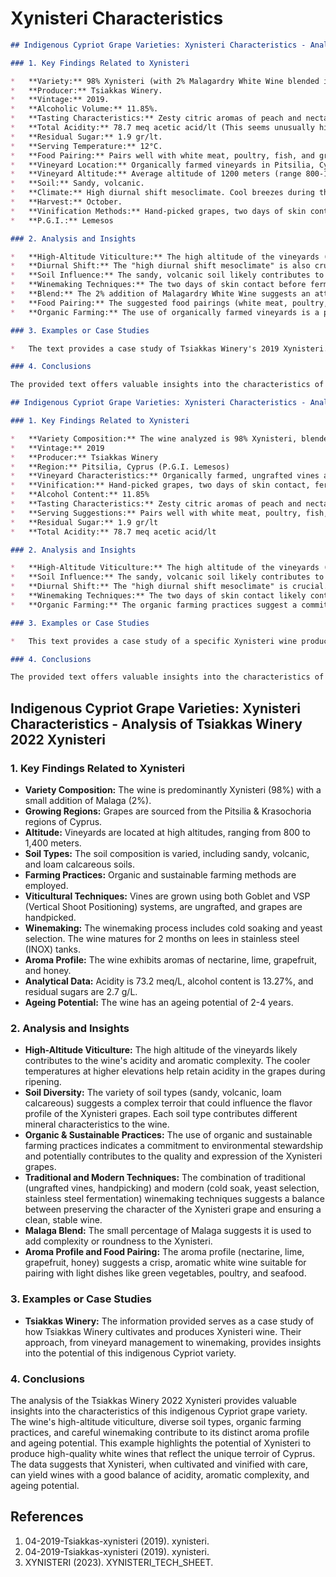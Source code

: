 # Xynisteri Characteristics

```markdown
## Indigenous Cypriot Grape Varieties: Xynisteri Characteristics - Analysis of Provided Text

### 1. Key Findings Related to Xynisteri

*   **Variety:** 98% Xynisteri (with 2% Malagardry White Wine blended in).
*   **Producer:** Tsiakkas Winery.
*   **Vintage:** 2019.
*   **Alcoholic Volume:** 11.85%.
*   **Tasting Characteristics:** Zesty citric aromas of peach and nectarine, with white flower tones. Crisp acidity and pleasant taste.
*   **Total Acidity:** 78.7 meq acetic acid/lt (This seems unusually high and may be a typo).
*   **Residual Sugar:** 1.9 gr/lt.
*   **Serving Temperature:** 12°C.
*   **Food Pairing:** Pairs well with white meat, poultry, fish, and green salads.
*   **Vineyard Location:** Organically farmed vineyards in Pitsilia, Cyprus.
*   **Vineyard Altitude:** Average altitude of 1200 meters (range 800-1400m).
*   **Soil:** Sandy, volcanic.
*   **Climate:** High diurnal shift mesoclimate. Cool breezes during the summer allow for good ripening.
*   **Harvest:** October.
*   **Vinification Methods:** Hand-picked grapes, two days of skin contact, fermentation with selected yeasts under strict temperature control. Ungrafted vines.
*   **P.G.I.:** Lemesos

### 2. Analysis and Insights

*   **High-Altitude Viticulture:** The high altitude of the vineyards (800-1400m) is a significant factor. This likely contributes to the "crisp acidity" mentioned in the tasting notes, as cooler temperatures at higher altitudes help retain acidity in the grapes during ripening.
*   **Diurnal Shift:** The "high diurnal shift mesoclimate" is also crucial. The large difference between daytime and nighttime temperatures further enhances acidity and aroma development in the Xynisteri grapes.
*   **Soil Influence:** The sandy, volcanic soil likely contributes to the wine's minerality and complexity.
*   **Winemaking Techniques:** The two days of skin contact before fermentation suggests an attempt to extract more flavor and texture from the Xynisteri grapes. The use of selected yeasts and strict temperature control during fermentation indicates a focus on producing a clean and consistent wine.
*   **Blend:** The 2% addition of Malagardry White Wine suggests an attempt to add complexity or balance to the Xynisteri.
*   **Food Pairing:** The suggested food pairings (white meat, poultry, fish, green salads) align with the typical characteristics of a dry, crisp white wine.
*   **Organic Farming:** The use of organically farmed vineyards is a positive aspect, suggesting a commitment to sustainable viticulture.

### 3. Examples or Case Studies

*   The text provides a case study of Tsiakkas Winery's 2019 Xynisteri. It showcases how the winery utilizes specific vineyard locations, climate conditions, and winemaking techniques to produce a Xynisteri wine with particular characteristics.

### 4. Conclusions

The provided text offers valuable insights into the characteristics of Xynisteri, particularly when grown in the Pitsilia region of Cyprus. The high-altitude vineyards, diurnal temperature variations, and sandy, volcanic soils appear to play a significant role in shaping the grape's profile, contributing to its crisp acidity and aromatic complexity. Tsiakkas Winery's approach, including skin contact and controlled fermentation, further influences the final product. The information suggests that Xynisteri from this region has the potential to produce high-quality, distinctive white wines.
```

```markdown
## Indigenous Cypriot Grape Varieties: Xynisteri Characteristics - Analysis of Provided Text

### 1. Key Findings Related to Xynisteri

*   **Variety Composition:** The wine analyzed is 98% Xynisteri, blended with 2% Malagadri white wine.
*   **Vintage:** 2019
*   **Producer:** Tsiakkas Winery
*   **Region:** Pitsilia, Cyprus (P.G.I. Lemesos)
*   **Vineyard Characteristics:** Organically farmed, ungrafted vines at high altitude (800-1400m, average 1200m). Sandy, volcanic soil.
*   **Vinification:** Hand-picked grapes, two days of skin contact, fermentation with selected yeasts under strict temperature control. Harvested in October.
*   **Alcohol Content:** 11.85%
*   **Tasting Characteristics:** Zesty citric aromas of peach and nectarine, with white flower tones. Crisp acidity and pleasant taste.
*   **Serving Suggestions:** Pairs well with white meat, poultry, fish, and green salads. Serve at 12°C.
*   **Residual Sugar:** 1.9 gr/lt
*   **Total Acidity:** 78.7 meq acetic acid/lt

### 2. Analysis and Insights

*   **High-Altitude Viticulture:** The high altitude of the vineyards (800-1400m) is a significant factor. High altitude viticulture often leads to grapes with higher acidity due to cooler temperatures and a longer ripening period. This aligns with the "crisp acidity" noted in the tasting characteristics.
*   **Soil Influence:** The sandy, volcanic soil likely contributes to the wine's flavor profile. Volcanic soils are often associated with minerality in wines.
*   **Diurnal Shift:** The "high diurnal shift mesoclimate" is crucial. Large temperature differences between day and night promote balanced ripening, contributing to both sugar accumulation and acid retention.
*   **Winemaking Techniques:** The two days of skin contact likely contribute to the wine's aromatic complexity and potentially a slightly fuller body. The use of selected yeasts and strict temperature control during fermentation indicates a focus on preserving the varietal characteristics of Xynisteri.
*   **Organic Farming:** The organic farming practices suggest a commitment to sustainability and potentially a more terroir-driven expression of the Xynisteri grape.

### 3. Examples or Case Studies

*   This text provides a case study of a specific Xynisteri wine produced by Tsiakkas Winery in 2019. It showcases the characteristics of Xynisteri grown in the Pitsilia region under specific vineyard management and winemaking practices.

### 4. Conclusions

The provided text offers valuable insights into the characteristics of Xynisteri. It highlights the importance of terroir (high altitude, sandy volcanic soil, diurnal shift) and winemaking techniques in shaping the wine's profile. The wine is characterized by crisp acidity, citrus and stone fruit aromas, and is well-suited to pairing with a variety of foods. The information suggests that Xynisteri, when grown in the Pitsilia region and carefully vinified, can produce a refreshing and flavorful white wine.
```

## Indigenous Cypriot Grape Varieties: Xynisteri Characteristics - Analysis of Tsiakkas Winery 2022 Xynisteri

### 1. Key Findings Related to Xynisteri

*   **Variety Composition:** The wine is predominantly Xynisteri (98%) with a small addition of Malaga (2%).
*   **Growing Regions:** Grapes are sourced from the Pitsilia & Krasochoria regions of Cyprus.
*   **Altitude:** Vineyards are located at high altitudes, ranging from 800 to 1,400 meters.
*   **Soil Types:** The soil composition is varied, including sandy, volcanic, and loam calcareous soils.
*   **Farming Practices:** Organic and sustainable farming methods are employed.
*   **Viticultural Techniques:** Vines are grown using both Goblet and VSP (Vertical Shoot Positioning) systems, are ungrafted, and grapes are handpicked.
*   **Winemaking:** The winemaking process includes cold soaking and yeast selection. The wine matures for 2 months on lees in stainless steel (INOX) tanks.
*   **Aroma Profile:** The wine exhibits aromas of nectarine, lime, grapefruit, and honey.
*   **Analytical Data:** Acidity is 73.2 meq/L, alcohol content is 13.27%, and residual sugars are 2.7 g/L.
*   **Ageing Potential:** The wine has an ageing potential of 2-4 years.

### 2. Analysis and Insights

*   **High-Altitude Viticulture:** The high altitude of the vineyards likely contributes to the wine's acidity and aromatic complexity. The cooler temperatures at higher elevations help retain acidity in the grapes during ripening.
*   **Soil Diversity:** The variety of soil types (sandy, volcanic, loam calcareous) suggests a complex terroir that could influence the flavor profile of the Xynisteri grapes. Each soil type contributes different mineral characteristics to the wine.
*   **Organic & Sustainable Practices:** The use of organic and sustainable farming practices indicates a commitment to environmental stewardship and potentially contributes to the quality and expression of the Xynisteri grapes.
*   **Traditional and Modern Techniques:** The combination of traditional (ungrafted vines, handpicking) and modern (cold soak, yeast selection, stainless steel fermentation) winemaking techniques suggests a balance between preserving the character of the Xynisteri grape and ensuring a clean, stable wine.
*   **Malaga Blend:** The small percentage of Malaga suggests it is used to add complexity or roundness to the Xynisteri.
*   **Aroma Profile and Food Pairing:** The aroma profile (nectarine, lime, grapefruit, honey) suggests a crisp, aromatic white wine suitable for pairing with light dishes like green vegetables, poultry, and seafood.

### 3. Examples or Case Studies

*   **Tsiakkas Winery:** The information provided serves as a case study of how Tsiakkas Winery cultivates and produces Xynisteri wine. Their approach, from vineyard management to winemaking, provides insights into the potential of this indigenous Cypriot variety.

### 4. Conclusions

The analysis of the Tsiakkas Winery 2022 Xynisteri provides valuable insights into the characteristics of this indigenous Cypriot grape variety. The wine's high-altitude viticulture, diverse soil types, organic farming practices, and careful winemaking contribute to its distinct aroma profile and ageing potential. This example highlights the potential of Xynisteri to produce high-quality white wines that reflect the unique terroir of Cyprus. The data suggests that Xynisteri, when cultivated and vinified with care, can yield wines with a good balance of acidity, aromatic complexity, and ageing potential.


## References

1. 04-2019-Tsiakkas-xynisteri (2019). xynisteri.
2. 04-2019-Tsiakkas-xynisteri (2019). xynisteri.
3. XYNISTERI (2023). XYNISTERI_TECH_SHEET.
